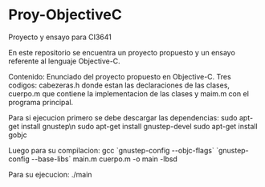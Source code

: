 # Proy-ObjectiveC
Proyecto y ensayo para CI3641

En este repositorio se encuentra un proyecto propuesto y un ensayo referente al lenguaje Objective-C.

Contenido:
Enunciado del proyecto propuesto en Objective-C.
Tres codigos: cabezeras.h donde estan las declaraciones de las clases, cuerpo.m que contiene la implementacion de las clases y maim.m con el programa principal.

Para si ejecucion primero se debe descargar las dependencias:
sudo apt-get install gnustep\n
sudo apt-get install gnustep-devel
sudo apt-get install gobjc

Luego para su compilacion:
gcc \`gnustep-config --objc-flags\` \`gnustep-config --base-libs\` main.m cuerpo.m -o main -lbsd

Para su ejecucion:
./main
